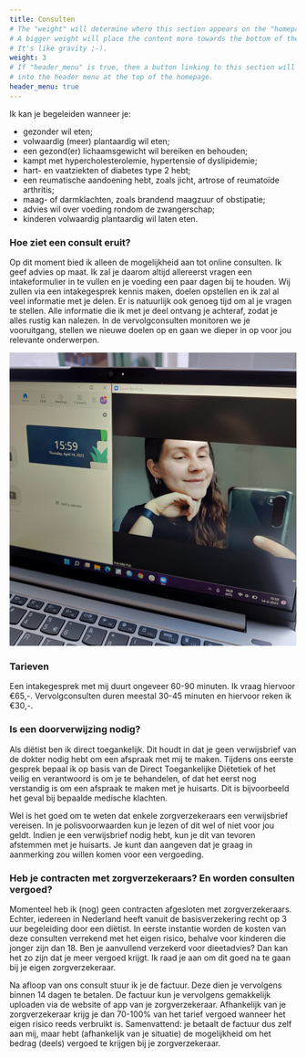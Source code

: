 ```yaml
---
title: Consulten 
# The "weight" will determine where this section appears on the "homepage".
# A bigger weight will place the content more towards the bottom of the page.
# It's like gravity ;-).
weight: 3
# If "header_menu" is true, then a button linking to this section will be placed
# into the header menu at the top of the homepage.
header_menu: true
---
```


Ik kan je begeleiden wanneer je:
- gezonder wil eten;
- volwaardig (meer) plantaardig wil eten;
- een gezond(er) lichaamsgewicht wil bereiken en behouden;
- kampt met hypercholesterolemie, hypertensie of dyslipidemie;
- hart- en vaatziekten of diabetes type 2 hebt;
- een reumatische aandoening hebt, zoals jicht, artrose of reumatoïde arthritis;
- maag- of darmklachten, zoals brandend maagzuur of obstipatie;
- advies wil over voeding rondom de zwangerschap;
- kinderen volwaardig plantaardig wil laten eten.

### Hoe ziet een consult eruit?
Op dit moment bied ik alleen de mogelijkheid aan tot online consulten. Ik geef advies op maat. Ik zal je daarom altijd allereerst vragen een intakeformulier in te vullen en je voeding een paar dagen bij te houden. Wij zullen via een intakegesprek kennis maken, doelen opstellen en ik zal al veel informatie met je delen. Er is natuurlijk ook genoeg tijd om al je vragen te stellen. Alle informatie die ik met je deel ontvang je achteraf, zodat je alles rustig kan nalezen. In de vervolgconsulten monitoren we je vooruitgang, stellen we nieuwe doelen op en gaan we dieper in op voor jou relevante onderwerpen.

![Online consulten](images/online_consult.jpeg)

### Tarieven
Een intakegesprek met mij duurt ongeveer 60-90 minuten. Ik vraag hiervoor €65,-. Vervolgconsulten duren meestal 30-45 minuten en hiervoor reken ik €30,-.

### Is een doorverwijzing nodig?
Als diëtist ben ik direct toegankelijk. Dit houdt in dat je geen verwijsbrief van de dokter nodig hebt om een afspraak met mij te maken. Tijdens ons eerste gesprek bepaal ik op basis van de Direct Toegankelijke Diëtetiek of het veilig en verantwoord is om je te behandelen, of dat het eerst nog verstandig is om een afspraak te maken met je huisarts. Dit is bijvoorbeeld het geval bij bepaalde medische klachten.

Wel is het goed om te weten dat enkele zorgverzekeraars een verwijsbrief vereisen. In je polisvoorwaarden kun je lezen of dit wel of niet voor jou geldt. Indien je een verwijsbrief nodig hebt, kun je dit van tevoren afstemmen met je huisarts. Je kunt dan aangeven dat je graag in aanmerking zou willen komen voor een vergoeding.

### Heb je contracten met zorgverzekeraars? En worden consulten vergoed?
Momenteel heb ik (nog) geen contracten afgesloten met zorgverzekeraars. Echter, iedereen in Nederland heeft vanuit de basisverzekering recht op 3 uur begeleiding door een diëtist. In eerste instantie worden de kosten van deze consulten verrekend met het eigen risico, behalve voor kinderen die jonger zijn dan 18. Ben je aanvullend verzekerd voor dieetadvies? Dan kan het zo zijn dat je meer vergoed krijgt. Ik raad je aan om dit goed na te gaan bij je eigen zorgverzekeraar.

Na afloop van ons consult stuur ik je de factuur. Deze dien je vervolgens binnen 14 dagen te betalen. De factuur kun je vervolgens gemakkelijk uploaden via de website of app van je zorgverzekeraar. Afhankelijk van je zorgverzekeraar krijg je dan 70-100% van het tarief vergoed wanneer het eigen risico reeds verbruikt is. Samenvattend: je betaalt de factuur dus zelf aan mij, maar hebt (afhankelijk van je situatie) de mogelijkheid om het bedrag (deels) vergoed te krijgen bij je zorgverzekeraar. 

